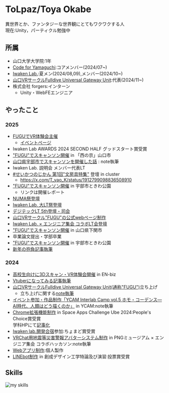 # ToLpaz/Toya Okabe
異世界とか、ファンタジーな世界観にとてもワクワクする人  
現在:Unity，パーティクル勉強中  
## 所属
- 山口大学大学院:1年  
- [Code for Yamaguchi](https://codeforyamaguchi.org/):コアメンバー(2024/07~)  
- [Iwaken Lab.](https://www.iwakenlab.jp/):夏メン(2024/08,09),メンバー(2024/10~)
- [山口VRサークルFulldive Universal Gateway Unit](https://yamaguchi-vr-fugu.vercel.app/):代表(2024/11~)
- 株式会社 forgers:インターン
  - Unity・WebFEエンジニア 

## やったこと
### 2025
- [FUGUでVR体験会主催](https://x.com/T_yao_K/status/1921128144313909315)
  - [イベントページ](https://energetic-case-c23.notion.site/VR-in-1de1df40b1ae808b9e73e71c93bd1732)
- Iwaken Lab AWARDS 2024 SECOND HALF グッドスタート賞受賞
- ["FUGU"でスキャンソン開催](https://x.com/Y_vr_FUGU/status/1916496352483459186) in 「西の京」山口市
- [山口県宇部市でスキャンソンを開催した話](https://note.com/tolpaz/n/na3826b85489c?sub_rt=share_sb) : note執筆
- Iwaken Lab. 説明会 メンバー代表LT
- [#せいかつのじかん 第1回"文房具特集"](https://x.com/Tonzura_Bonkura/status/1912793161065271527) 登壇 in cluster
  - https://x.com/T_yao_K/status/1912799098836508910
- ["FUGU"でスキャンソン開催](https://note.com/y_vr_fugu/n/nd43b3ca508e2?sub_rt=share_pb) in 宇部市ときわ公園
  - リンクは開催レポート
- [NUMA祭登壇](https://x.com/A919515/status/1901232686989209904)
- [Iwaken Lab. 大LT祭登壇](https://youtu.be/i6Mg7kHtbyo?si=Hm2inwOxO7JLRYG1&t=975)
- [デジテックLT 5th登壇・司会](https://x.com/T_yao_K/status/1900596725284528481)
- [山口VRサークル"FUGU"の公式webページ制作](https://github.com/yamaguchi-FUGU/FUGU_HP)
- [Iwaken Lab. × エンジニア集会 コラボLT会登壇](https://x.com/T_yao_K/status/1893332281932018097)
- ["FUGU"でスキャンソン開催](https://x.com/Y_vr_FUGU/status/1890953694943809965) in 山口県下関市
- 卒業論文提出・学部卒業
- ["FUGU"でスキャンソン開催](https://x.com/Y_vr_FUGU/status/1880837984708329500) in 宇部市ときわ公園
- [新年の抱負記事執筆](https://note.com/tolpaz/n/nfacd23cb60ad?sub_rt=share_sb)
### 2024
- [高校生向けに3Dスキャン・VR体験会開催](https://x.com/enbiz_ube/status/1868571953587687698) in EN-biz
- [Vtuberになってみる記事執筆](https://note.com/tolpaz/n/nb6ba55b25506?sub_rt=share_sb)
- [山口VRサークルFulldive Universal Gateway Unit(通称"FUGU")](https://x.com/Y_vr_FUGU)立ち上げ
  - 立ち上げに関する[note執筆](https://note.com/tolpaz/n/nca2ff75c6f78)
- [イベント参加・作品制作「YCAM Interlab Camp vol.5 ホモ・コーデンス—AI時代、人類はどう描くのか」](https://note.com/tolpaz/n/n986583536532) in YCAM:note執筆  
- [Chrome拡張機能制作](https://www.spaceappschallenge.org/nasa-space-apps-2024/find-a-team/space-browsing/?tab=project) in Space Apps Challenge Ube 2024:People's Choice賞受賞  
学科HPにて[記事化](http://www.csse.yamaguchi-u.ac.jp/2024/10/20241009.html)
- [Iwaken lab.開発合宿](https://note.com/iwaken71/n/n45e1b5b0dd87)参加:ちょまど賞受賞  
- [VRChat用地震等災害警報アバターシステム制作](https://note.com/tolpaz/n/n67b4062c3b05) in PNGミュージアム × エンジニア集会 コラボハッカソン:note執筆
- [Webアプリ制作](https://github.com/T-yao-K/Webapp):個人製作
- [LINEbot制作](https://github.com/HUTOSHI-souseidesign/Support_Camper) in 創成デザイン工学特論及び演習:投票賞受賞

## Skills
<img alt="my skills" src="https://skillicons.dev/icons?theme=dark&perline=10&i=python,fastapi,c,html,css,js,ts,php,react,next,figma,docker,eclipse,java,github,aws,blender,unity,discord,latex,notion,vscode,windows,linux" />


<!--
**T-yao-K/T-yao-K** is a ✨ _special_ ✨ repository because its `README.md` (this file) appears on your GitHub profile.

Here are some ideas to get you started:

- 🔭 I’m currently working on ...
- 🌱 I’m currently learning ...
- 👯 I’m looking to collaborate on ...
- 🤔 I’m looking for help with ...
- 💬 Ask me about ...
- 📫 How to reach me: ...
- 😄 Pronouns: ...
- ⚡ Fun fact: ...
-->
